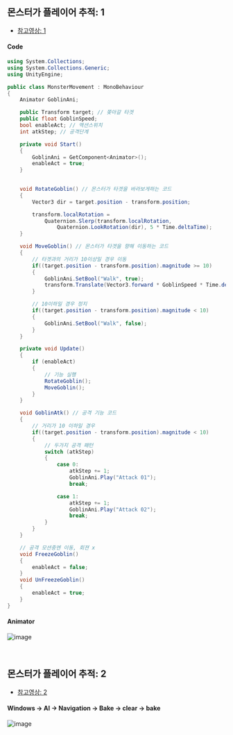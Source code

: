 ## 몬스터가 플레이어 추적: 1
- [참고영상: 1](https://www.youtube.com/watch?v=3_5RBUGpdH8&t=353s)
#### Code
```C#
using System.Collections;
using System.Collections.Generic;
using UnityEngine;

public class MonsterMovement : MonoBehaviour
{
    Animator GoblinAni;

    public Transform target; // 쫒아갈 타겟
    public float GoblinSpeed;
    bool enableAct; // 액션스위치
    int atkStep; // 공격단계

    private void Start()
    {
        GoblinAni = GetComponent<Animator>();
        enableAct = true;
    }

    
    void RotateGoblin() // 몬스터가 타겟을 바라보게하는 코드
    {
        Vector3 dir = target.position - transform.position;

        transform.localRotation =
            Quaternion.Slerp(transform.localRotation,
                Quaternion.LookRotation(dir), 5 * Time.deltaTime);
    }

    void MoveGoblin() // 몬스터가 타겟을 향해 이동하는 코드
    {
        // 타겟과의 거리가 10이상일 경우 이동
        if((target.position - transform.position).magnitude >= 10)
        {
            GoblinAni.SetBool("Walk", true);
            transform.Translate(Vector3.forward * GoblinSpeed * Time.deltaTime, Space.Self);
        }

        // 10이하일 경우 정지
        if((target.position - transform.position).magnitude < 10)
        {
            GoblinAni.SetBool("Walk", false);
        }
    }

    private void Update()
    {
        if (enableAct)
        {
            // 기능 실행
            RotateGoblin();
            MoveGoblin();
        }
    }

    void GoblinAtk() // 공격 기능 코드
    {
        // 거리가 10 이하일 경우
        if((target.position - transform.position).magnitude < 10)
        {
            // 두가지 공격 패턴
            switch (atkStep)
            {
                case 0:
                    atkStep += 1;
                    GoblinAni.Play("Attack 01");
                    break;

                case 1:
                    atkStep += 1;
                    GoblinAni.Play("Attack 02");
                    break;
            }
        }
    }

    // 공격 모션중엔 이동, 회젼 x 
    void FreezeGoblin()
    {
        enableAct = false;
    }
    void UnFreezeGoblin()
    {
        enableAct = true;
    }
}
```
#### Animator
![image](https://user-images.githubusercontent.com/79950504/186148621-79d569f6-412d-4879-ab69-93c68b0f5b57.png)


<br>

## 몬스터가 플레이어 추적: 2
- [참고영상: 2](https://www.youtube.com/watch?v=UvDqnbjEEak)

#### Windows -> AI -> Navigation -> Bake -> clear -> bake
![image](https://user-images.githubusercontent.com/79950504/186148964-3df18308-bbc3-4b10-bfc0-a679574b4e3c.png)


